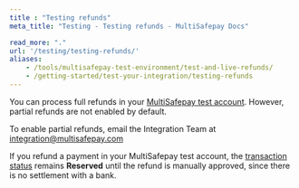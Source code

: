 ```yaml
---
title : "Testing refunds"
meta_title: "Testing - Testing refunds - MultiSafepay Docs"

read_more: "."
url: '/testing/testing-refunds/'
aliases:
    - /tools/multisafepay-test-environment/test-and-live-refunds/
    - /getting-started/test-your-integration/testing-refunds
---
```


You can process full refunds in your [MultiSafepay test account](https://testmerchant.multisafepay.com/). However, partial refunds are not enabled by default. <br>

To enable partial refunds, email the Integration Team at <integration@multisafepay.com>

If you refund a payment in your MultiSafepay test account, the [transaction status](/payments/multisafepay-statuses/) remains **Reserved** until the refund is manually approved, since there is no settlement with a bank.


